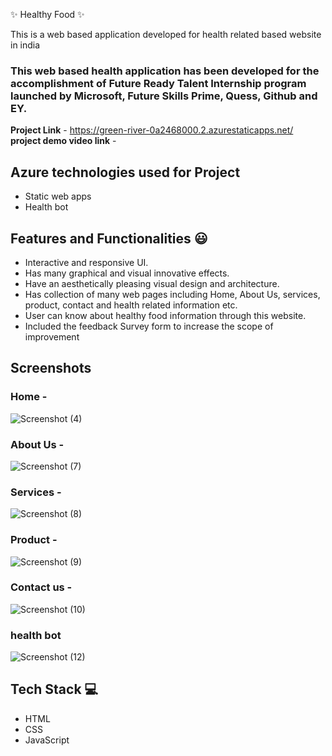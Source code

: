 
✨  Healthy Food ✨

This is a web based application developed for health related based website in india

### This web based health application has been developed for the accomplishment of Future Ready Talent Internship program launched by Microsoft, Future Skills Prime, Quess, Github and EY.


**Project Link** - https://green-river-0a2468000.2.azurestaticapps.net/
**project demo video link** - 

## Azure technologies used for Project

- Static web apps
- Health bot

## Features and Functionalities 😃

- Interactive and responsive UI.
- Has many graphical and visual innovative effects.
- Have an aesthetically pleasing visual design and architecture.
- Has collection of many web pages including Home, About Us, services, product, contact and health related information etc.
- User can know about healthy food information through this website.
- Included the feedback Survey form to increase the scope of improvement 

## Screenshots

### Home   -

![Screenshot (4)](https://user-images.githubusercontent.com/116182885/204827776-862852cf-bee3-4950-bb58-9314c22f6a00.png)
   

### About Us -

![Screenshot (7)](https://user-images.githubusercontent.com/116182885/204828812-8d364e17-106b-4e16-ba5c-0c0e1409d57d.png)


### Services -

![Screenshot (8)](https://user-images.githubusercontent.com/116182885/204830926-c34c7f8f-0363-40d4-954d-8f3ae753214e.png)


### Product  -
 
![Screenshot (9)](https://user-images.githubusercontent.com/116182885/204832866-897b5f90-9081-43b8-ae04-6267dc8130fc.png)

  
### Contact us -

![Screenshot (10)](https://user-images.githubusercontent.com/116182885/204832109-7e17dbbe-292d-4f93-a6b6-1916783e83f5.png)


### health bot

![Screenshot (12)](https://user-images.githubusercontent.com/116182885/204832396-782df52a-609d-4b2c-acab-e0df0783ffca.png)



## Tech Stack 💻


- HTML
- CSS
- JavaScript


